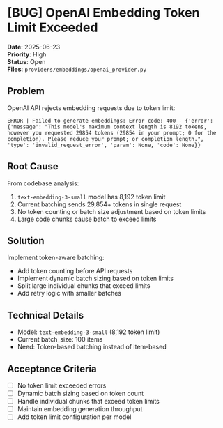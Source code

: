 # [BUG] OpenAI Embedding Token Limit Exceeded

**Date**: 2025-06-23  
**Priority**: High  
**Status**: Open  
**Files**: `providers/embeddings/openai_provider.py`

## Problem

OpenAI API rejects embedding requests due to token limit:
```
ERROR | Failed to generate embeddings: Error code: 400 - {'error': {'message': "This model's maximum context length is 8192 tokens, however you requested 29854 tokens (29854 in your prompt; 0 for the completion). Please reduce your prompt; or completion length.", 'type': 'invalid_request_error', 'param': None, 'code': None}}
```

## Root Cause

From codebase analysis:
1. `text-embedding-3-small` model has 8,192 token limit
2. Current batching sends 29,854+ tokens in single request
3. No token counting or batch size adjustment based on token limits
4. Large code chunks cause batch to exceed limits

## Solution

Implement token-aware batching:
- Add token counting before API requests
- Implement dynamic batch sizing based on token limits
- Split large individual chunks that exceed limits
- Add retry logic with smaller batches

## Technical Details

- Model: `text-embedding-3-small` (8,192 token limit)
- Current batch_size: 100 items
- Need: Token-based batching instead of item-based

## Acceptance Criteria

- [ ] No token limit exceeded errors
- [ ] Dynamic batch sizing based on token count
- [ ] Handle individual chunks that exceed token limits
- [ ] Maintain embedding generation throughput
- [ ] Add token limit configuration per model